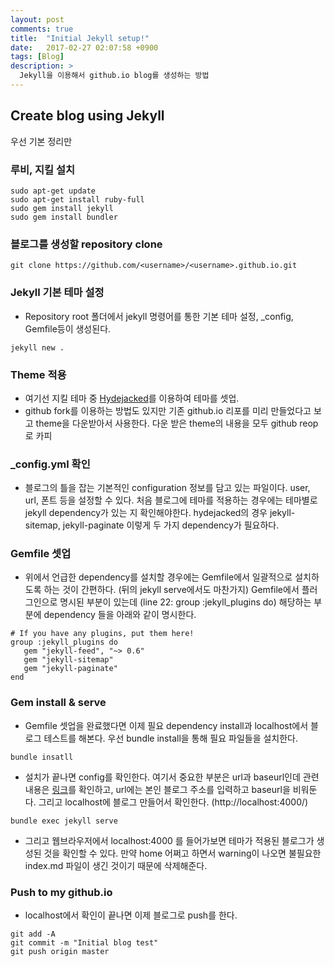 ```yaml
---
layout: post
comments: true
title:  "Initial Jekyll setup!"
date:   2017-02-27 02:07:58 +0900
tags: [Blog]
description: >
  Jekyll을 이용해서 github.io blog를 생성하는 방법
---
```


## Create blog using Jekyll

우선 기본 정리만

### 루비, 지킬 설치

```
sudo apt-get update
sudo apt-get install ruby-full
sudo gem install jekyll
sudo gem install bundler
```

### 블로그를 생성할 repository clone

```
git clone https://github.com/<username>/<username>.github.io.git
```

### Jekyll 기본 테마 설정
* Repository root 폴더에서 jekyll 명령어를 통한 기본 테마 설정, _config, Gemfile등이 생성된다.
```
jekyll new .
```

### Theme 적용
* 여기선 지킬 테마 중 [Hydejacked](https://github.com/qwtel/hydejack)를 이용하여 테마를 셋업.
* github fork를 이용하는 방법도 있지만 기존 github.io 리포를 미리 만들었다고 보고 theme을 다운받아서 사용한다.
다운 받은 theme의 내용을 모두 github reop로 카피

### _config.yml 확인
* 블로그의 틀을 잡는 기본적인 configuration 정보를 담고 있는 파일이다. user, url, 폰트 등을 설정할 수 있다.
  처음 블로그에 테마를 적용하는 경우에는 테마별로 jekyll dependency가 있는 지 확인해야한다.
  hydejacked의 경우 jekyll-sitemap, jekyll-paginate 이렇게 두 가지 dependency가 필요하다.

### Gemfile 셋업
* 위에서 언급한 dependency를 설치할 경우에는 Gemfile에서 일괄적으로 설치하도록 하는 것이 간편하다. (뒤의 jekyll serve에서도 마찬가지)
Gemfile에서 플러그인으로 명시된 부분이 있는데 (line 22: group :jekyll_plugins do) 해당하는 부분에 dependency 들을 아래와 같이 명시한다.
```
# If you have any plugins, put them here!
group :jekyll_plugins do
   gem "jekyll-feed", "~> 0.6"
   gem "jekyll-sitemap"
   gem "jekyll-paginate"
end
```

### Gem install & serve
* Gemfile 셋업을 완료했다면 이제 필요 dependency install과 localhost에서 블로그 테스트를 해본다.
우선 bundle install을 통해 필요 파일들을 설치한다.
```
bundle insatll
```
* 설치가 끝나면 config를 확인한다.
여기서 중요한 부분은 url과 baseurl인데 관련 내용은 [링크](https://byparker.com/blog/2014/clearing-up-confusion-around-baseurl/)를 확인하고, url에는 본인 블로그 주소를 입력하고 baseurl을 비워둔다. 그리고 localhost에 블로그 만들어서 확인한다. (http://localhost:4000/)
```
bundle exec jekyll serve
```

* 그리고 웹브라우저에서 localhost:4000 를 들어가보면 테마가 적용된 블로그가 생성된 것을 확인할 수 있다. 만약 home 어쩌고 하면서 warning이 나오면 불필요한 index.md 파일이 생긴 것이기 때문에 삭제해준다.

### Push to my github.io
* localhost에서 확인이 끝나면 이제 블로그로 push를 한다.
```
git add -A
git commit -m "Initial blog test"
git push origin master
```
